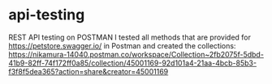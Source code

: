 # api-testing
REST API testing on POSTMAN 
I tested all methods that are provided for https://petstore.swagger.io/ in Postman and created the collections:
https://nikamura-14040.postman.co/workspace/Collection~2fb2075f-5dbd-41b9-82ff-74f172ff0a85/collection/45001169-92d101a4-21aa-4bcb-85b3-f3f8f5dea365?action=share&creator=45001169

